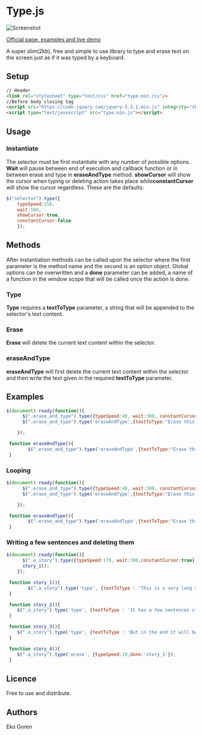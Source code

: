 # Type.js

![Screenshot](http://dgcult.com/github/type/type.png)

[Official page, examples and live demo](http://dgcult.com/github/type/)


A super slim(2kb), free and simple to use library to type and erase text on the screen just as if it was typed by a keyboard.

## Setup

```html
// Header
<link rel="stylesheet" type="text/css" href="type.min.css"/>
//Before body closing tag
<script src="https://code.jquery.com/jquery-3.3.1.min.js" integrity="sha256-FgpCb/KJQlLNfOu91ta32o/NMZxltwRo8QtmkMRdAu8=" crossorigin="anonymous"></script>
<script type="text/javascript" src="type.min.js"></script>

```
## Usage

### Instantiate

The selector must be first instantiate with any number of possible options.
<b>Wait</b> will pause between end of execution and callback function or in between erase and type in <b>eraseAndType</b> method.
<b>showCursor</b> will show the cursor when typing or deleting action takes place while<b>constantCursor</b> will show the cursor regardless. These are the defaults:
```javascript
$("selector").type({
    typeSpeed:250,
    wait:500,
    showCursor:true,
    constantCursor:false
    });
````

## Methods

After instantiation methods can be called upon the selector where the first parameter is the method name and the second is an option object.
Global options can be overwritten and a <b>done</b> parameter can be added, a name of a function in the window scope that will be called once the action is done.

### Type
<b>Type</b> requires a <b>textToType</b> parameter, a string that will be appended to the selector's text content.
### Erase
<b>Erase</b> will delete the current text content within the selector.
### eraseAndType
<b>eraseAndType</b> will first delete the current text content within the selector and then write the text given in the required <b>textToType</b> parameter.


## Examples

```javascript
$(document).ready(function(){
      $(".erase_and_type").type({typeSpeed:40, wait:300, constantCursor:true});
      $(".erase_and_type").type('eraseAndType',{textToType:"Erase this text and then type it again", done:'eraseAndType'});

    });

 function eraseAndType(){
        $(".erase_and_type").type('eraseAndType',{textToType:"Erase this text and then type it again", done:'eraseAndType'});
 }
```

### Looping

```javascript
$(document).ready(function(){
      $(".erase_and_type").type({typeSpeed:40, wait:300, constantCursor:true});
      $(".erase_and_type").type('eraseAndType',{textToType:"Erase this text and then type it again", done:'eraseAndType'});

    });

 function eraseAndType(){
        $(".erase_and_type").type('eraseAndType',{textToType:"Erase this text and then type it again", done:'eraseAndType'});
 }
```

### Writing a few sentences and deleting them
```javascript
$(document).ready(function(){
      $(".a_story").type({typeSpeed:170, wait:700,constantCursor:true});
      story_1();
    });

 function story_1(){
        $(".a_story").type('type', {textToType : 'This is a very long story. ', done:'story_2'});
 }

 function story_2(){
    $(".a_story").type('type', {textToType : 'It has a few sentences slowly written down. ', done:'story_3'});
 }

 function story_3(){
    $(".a_story").type('type', {textToType : 'But in the end it will be erased and written back for no good reason. ', done:'story_4'});
 }

 function story_4(){
    $(".a_story").type('erase', {typeSpeed:10,done:'story_1'});
 }
 ```
 
 ## Licence
 Free to use and distribute.
 
  ## Authors
  Eko Goren